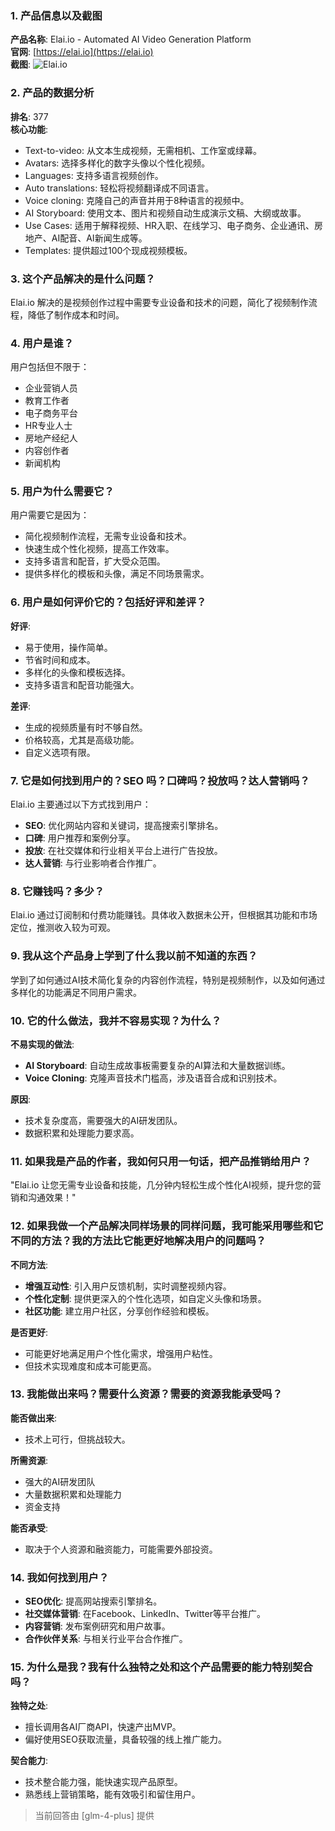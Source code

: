 ### 1. 产品信息以及截图

**产品名称**: Elai.io - Automated AI Video Generation Platform  
**官网**: [https://elai.io](https://elai.io)  
**截图**: ![Elai.io](https://cdn-images.toolify.ai/168249024710415120.jpg)

### 2. 产品的数据分析

**排名**: 377  
**核心功能**:  
- Text-to-video: 从文本生成视频，无需相机、工作室或绿幕。
- Avatars: 选择多样化的数字头像以个性化视频。
- Languages: 支持多语言视频创作。
- Auto translations: 轻松将视频翻译成不同语言。
- Voice cloning: 克隆自己的声音并用于8种语言的视频中。
- AI Storyboard: 使用文本、图片和视频自动生成演示文稿、大纲或故事。
- Use Cases: 适用于解释视频、HR入职、在线学习、电子商务、企业通讯、房地产、AI配音、AI新闻生成等。
- Templates: 提供超过100个现成视频模板。

### 3. 这个产品解决的是什么问题？

Elai.io 解决的是视频创作过程中需要专业设备和技术的问题，简化了视频制作流程，降低了制作成本和时间。

### 4. 用户是谁？

用户包括但不限于：
- 企业营销人员
- 教育工作者
- 电子商务平台
- HR专业人士
- 房地产经纪人
- 内容创作者
- 新闻机构

### 5. 用户为什么需要它？

用户需要它是因为：
- 简化视频制作流程，无需专业设备和技术。
- 快速生成个性化视频，提高工作效率。
- 支持多语言和配音，扩大受众范围。
- 提供多样化的模板和头像，满足不同场景需求。

### 6. 用户是如何评价它的？包括好评和差评？

**好评**:
- 易于使用，操作简单。
- 节省时间和成本。
- 多样化的头像和模板选择。
- 支持多语言和配音功能强大。

**差评**:
- 生成的视频质量有时不够自然。
- 价格较高，尤其是高级功能。
- 自定义选项有限。

### 7. 它是如何找到用户的？SEO 吗？口碑吗？投放吗？达人营销吗？

Elai.io 主要通过以下方式找到用户：
- **SEO**: 优化网站内容和关键词，提高搜索引擎排名。
- **口碑**: 用户推荐和案例分享。
- **投放**: 在社交媒体和行业相关平台上进行广告投放。
- **达人营销**: 与行业影响者合作推广。

### 8. 它赚钱吗？多少？

Elai.io 通过订阅制和付费功能赚钱。具体收入数据未公开，但根据其功能和市场定位，推测收入较为可观。

### 9. 我从这个产品身上学到了什么我以前不知道的东西？

学到了如何通过AI技术简化复杂的内容创作流程，特别是视频制作，以及如何通过多样化的功能满足不同用户需求。

### 10. 它的什么做法，我并不容易实现？为什么？

**不易实现的做法**:
- **AI Storyboard**: 自动生成故事板需要复杂的AI算法和大量数据训练。
- **Voice Cloning**: 克隆声音技术门槛高，涉及语音合成和识别技术。

**原因**:
- 技术复杂度高，需要强大的AI研发团队。
- 数据积累和处理能力要求高。

### 11. 如果我是产品的作者，我如何只用一句话，把产品推销给用户？

"Elai.io 让您无需专业设备和技能，几分钟内轻松生成个性化AI视频，提升您的营销和沟通效果！"

### 12. 如果我做一个产品解决同样场景的同样问题，我可能采用哪些和它不同的方法？我的方法比它能更好地解决用户的问题吗？

**不同方法**:
- **增强互动性**: 引入用户反馈机制，实时调整视频内容。
- **个性化定制**: 提供更深入的个性化选项，如自定义头像和场景。
- **社区功能**: 建立用户社区，分享创作经验和模板。

**是否更好**:
- 可能更好地满足用户个性化需求，增强用户粘性。
- 但技术实现难度和成本可能更高。

### 13. 我能做出来吗？需要什么资源？需要的资源我能承受吗？

**能否做出来**:
- 技术上可行，但挑战较大。

**所需资源**:
- 强大的AI研发团队
- 大量数据积累和处理能力
- 资金支持

**能否承受**:
- 取决于个人资源和融资能力，可能需要外部投资。

### 14. 我如何找到用户？

- **SEO优化**: 提高网站搜索引擎排名。
- **社交媒体营销**: 在Facebook、LinkedIn、Twitter等平台推广。
- **内容营销**: 发布案例研究和用户故事。
- **合作伙伴关系**: 与相关行业平台合作推广。

### 15. 为什么是我？我有什么独特之处和这个产品需要的能力特别契合吗？

**独特之处**:
- 擅长调用各AI厂商API，快速产出MVP。
- 偏好使用SEO获取流量，具备较强的线上推广能力。

**契合能力**:
- 技术整合能力强，能快速实现产品原型。
- 熟悉线上营销策略，能有效吸引和留住用户。

> 当前回答由 [glm-4-plus] 提供